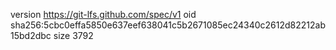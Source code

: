 version https://git-lfs.github.com/spec/v1
oid sha256:5cbc0effa5850e637eef638041c5b2671085ec24340c2612d82212ab15bd2dbc
size 3792
